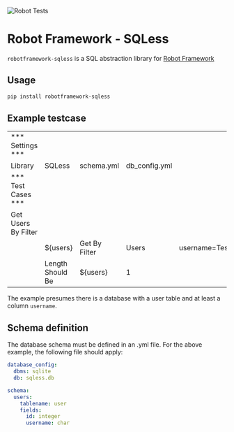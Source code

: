 ![Robot Tests](https://github.com/eternalconcert/robotframework-sqless/workflows/Robot%20Tests/badge.svg?branch=master)

# Robot Framework - SQLess

``robotframework-sqless`` is a  SQL abstraction library for [Robot Framework](https://robotframework.org/)

## Usage

```bash
pip install robotframework-sqless
```

## Example testcase
|                     |                           |                     |                     |                       |
| ----------------    | --------------------------| ------------------- | ------------------- | --------------------- |
| *** Settings ***    |                           |                     |                     |                       |
| Library             | SQLess                    | schema.yml          | db_config.yml       |                       |
| *** Test Cases ***  |                           |                     |                     |                       |
| Get Users By Filter |                           |                     |                     |                       |
|                     | ${users}                  | Get By Filter       | Users               | username=TestUser     |
|                     | Length Should Be          | ${users}            | 1                   |                       |

The example presumes there is a database with a user table and at least a column `username`.

## Schema definition
The database schema must be defined in an .yml file. For the above example, the following file should apply:

```yaml
database_config:
  dbms: sqlite
  db: sqless.db

schema:
  users:
    tablename: user
    fields:
      id: integer
      username: char
```
